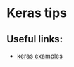 # Keras tips

## Useful links:
* [keras examples](https://github.com/fchollet/keras/tree/master/examples)